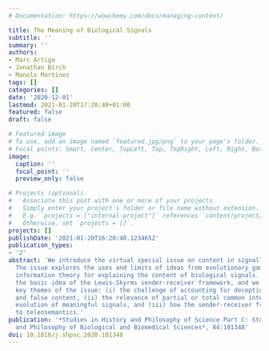 ```yaml
---
# Documentation: https://wowchemy.com/docs/managing-content/

title: The Meaning of Biological Signals
subtitle: ''
summary: ''
authors:
- Marc Artiga
- Jonathan Birch
- Manolo Martínez
tags: []
categories: []
date: '2020-12-01'
lastmod: 2021-01-20T17:20:40+01:00
featured: false
draft: false

# Featured image
# To use, add an image named `featured.jpg/png` to your page's folder.
# Focal points: Smart, Center, TopLeft, Top, TopRight, Left, Right, BottomLeft, Bottom, BottomRight.
image:
  caption: ''
  focal_point: ''
  preview_only: false

# Projects (optional).
#   Associate this post with one or more of your projects.
#   Simply enter your project's folder or file name without extension.
#   E.g. `projects = ["internal-project"]` references `content/project/deep-learning/index.md`.
#   Otherwise, set `projects = []`.
projects: []
publishDate: '2021-01-20T16:20:40.123465Z'
publication_types:
- '2'
abstract: 'We introduce the virtual special issue on content in signalling systems.
  The issue explores the uses and limits of ideas from evolutionary game theory and
  information theory for explaining the content of biological signals. We explain
  the basic idea of the Lewis-Skyrms sender-receiver framework, and we highlight three
  key themes of the issue: (i) the challenge of accounting for deception, misinformation
  and false content, (ii) the relevance of partial or total common interest to the
  evolution of meaningful signals, and (iii) how the sender-receiver framework relates
  to teleosemantics.'
publication: '*Studies in History and Philosophy of Science Part C: Studies in History
  and Philosophy of Biological and Biomedical Sciences*, 84:101348'
doi: 10.1016/j.shpsc.2020.101348
---
```

